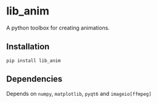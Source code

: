 # lib_anim

A python toolbox for creating animations.

## Installation

```
pip install lib_anim
```

## Dependencies

Depends on `numpy`, `matplotlib`, `pyqt6` and `imageio[ffmpeg]`
